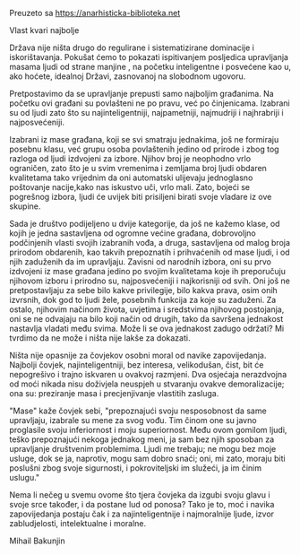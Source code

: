 Preuzeto sa https://anarhisticka-biblioteka.net

Vlast kvari najbolje

Država nije ništa drugo do regulirane i sistematizirane dominacije i iskorištavanja. 
Pokušat ćemo to pokazati ispitivanjem posljedica upravljanja masama ljudi od strane manjine
, na početku inteligentne i posvećene kao u, ako hoćete, idealnoj Državi, zasnovanoj na slobodnom ugovoru.

Pretpostavimo da se upravljanje prepusti samo najboljim građanima. Na početku ovi građani su povlašteni ne po pravu, 
već po činjenicama. Izabrani su od ljudi zato što su najinteligentniji, najpametniji, najmudriji i najhrabriji i najposvećeniji.


Izabrani iz mase građana, koji se svi smatraju jednakima, još ne formiraju posebnu klasu,
već grupu osoba povlaštenih jedino od prirode i zbog tog razloga od ljudi izdvojeni za izbore.
Njihov broj je neophodno vrlo ograničen, zato što je u svim vremenima i zemljama broj ljudi obdaren kvalitetama tako vrijednim 
da oni automatski ulijevaju jednoglasno poštovanje nacije,kako nas iskustvo uči, vrlo mali. 
Zato, bojeći se pogrešnog izbora, ljudi će uvijek biti prisiljeni birati svoje vladare iz ove skupine.

Sada je društvo podijeljeno u dvije kategorije, da još ne kažemo klase, od kojih je jedna sastavljena od ogromne većine građana,
dobrovoljno podčinjenih vlasti svojih izabranih vođa, a druga, sastavljena od malog broja prirodom obdarenih, 
kao takvih prepoznatih i prihvaćenih od mase ljudi, i od njih zaduženih da im upravljaju.
Zavisni od narodnih izbora, oni su prvo izdvojeni iz mase građana jedino po svojim kvalitetama koje ih preporučuju njihovom izboru i prirodno su,
najposvećeniji i najkorisniji od svih. Oni još ne pretpostavljaju za sebe bilo kakve privilegije, bilo kakva prava, 
osim onih izvrsnih, dok god to ljudi žele, posebnih funkcija za koje su zaduženi. Za ostalo, njihovim načinom života, 
uvjetima i sredstvima njihovog postojanja, oni se ne odvajaju na bilo koji način od drugih, tako da savršena jednakost
nastavlja vladati među svima. Može li se ova jednakost zadugo održati? Mi tvrdimo da ne može i ništa nije lakše za dokazati.

Ništa nije opasnije za čovjekov osobni moral od navike zapovijedanja. Najbolji čovjek, najinteligentniji, bez interesa, 
velikodušan, čist, bit će nepogrešivo i trajno iskvaren u ovakvoj razmjeni. 
Dva osjećaja nerazdvojna od moći nikada nisu doživjela neuspjeh u stvaranju ovakve demoralizacije;
ona su: preziranje masa i precjenjivanje vlastitih zasluga.

"Mase" kaže čovjek sebi, "prepoznajući svoju nesposobnost da same upravljaju, izabrale su mene za svog vođu. 
Tim činom one su javno proglasile svoju inferiornost i moju superiornost. 
Među ovom gomilom ljudi, teško prepoznajući nekoga jednakog meni, ja sam bez njih sposoban za upravljanje društvenim problemima. Ljudi me trebaju; ne mogu bez moje usluge, dok se ja, naprotiv, mogu sam dobro snaći; oni, mi zato, moraju biti poslušni zbog svoje sigurnosti, i pokroviteljski im služeći, ja im činim uslugu."

Nema li nečeg u svemu ovome što tjera čovjeka da izgubi svoju glavu i svoje srce također, i da postane lud od ponosa? 
Tako je to, moć i navika zapovijedanja postaju čak i za najinteligentnije i najmoralnije ljude, izvor zabludjelosti,
intelektualne i moralne.

Mihail Bakunjin
